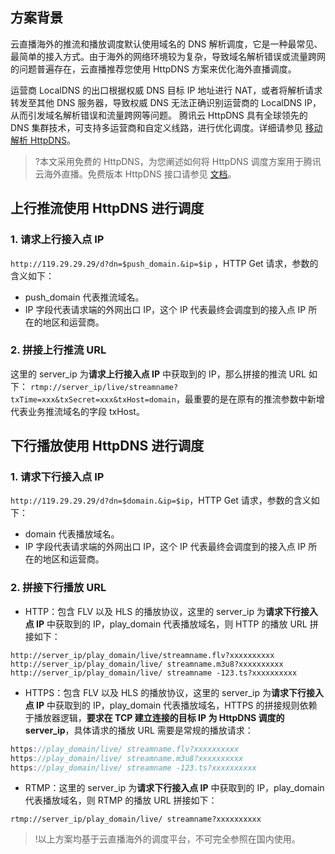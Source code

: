 ## 方案背景
云直播海外的推流和播放调度默认使用域名的 DNS 解析调度，它是一种最常见、最简单的接入方式。由于海外的网络环境较为复杂，导致域名解析错误或流量跨网的问题普遍存在，云直播推荐您使用 HttpDNS 方案来优化海外直播调度。

运营商 LocalDNS 的出口根据权威 DNS 目标 IP 地址进行 NAT，或者将解析请求转发至其他 DNS 服务器，导致权威 DNS 无法正确识别运营商的 LocalDNS IP，从而引发域名解析错误和流量跨网等问题。
腾讯云 HttpDNS 具有全球领先的 DNS 集群技术，可支持多运营商和自定义线路，进行优化调度。详细请参见 [移动解析 HttpDNS](https://cloud.tencent.com/document/product/379/3519)。


>?本文采用免费的 HttpDNS，为您阐述如何将 HttpDNS 调度方案用于腾讯云海外直播。免费版本 HttpDNS 接口请参见 [文档](https://cloud.tencent.com/document/product/379/3524)。 

## 上行推流使用 HttpDNS 进行调度

### 1. 请求上行接入点 IP
`http://119.29.29.29/d?dn=$push_domain.&ip=$ip` ，HTTP Get 请求，参数的含义如下：
- push_domain 代表推流域名。
- IP 字段代表请求端的外网出口 IP，这个 IP 代表最终会调度到的接入点 IP 所在的地区和运营商。


### 2. 拼接上行推流 URL
这里的 server_ip 为**请求上行接入点 IP** 中获取到的 IP，那么拼接的推流 URL 如下：
`rtmp://server_ip/live/streamname?txTime=xxx&txSecret=xxx&txHost=domain`，最重要的是在原有的推流参数中新增代表业务推流域名的字段 txHost。

## 下行播放使用 HttpDNS 进行调度

### 1. 请求下行接入点 IP
`http://119.29.29.29/d?dn=$domain.&ip=$ip`，HTTP Get 请求，参数的含义如下：
- domain 代表播放域名。
- IP 字段代表请求端的外网出口 IP，这个 IP 代表最终会调度到的接入点 IP 所在的地区和运营商。


### 2. 拼接下行播放 URL
- HTTP：包含 FLV 以及 HLS 的播放协议，这里的 server_ip 为**请求下行接入点 IP** 中获取到的 IP，play_domain 代表播放域名，则 HTTP 的播放 URL 拼接如下：

```
http://server_ip/play_domain/live/streamname.flv?xxxxxxxxxx
http://server_ip/play_domain/live/ streamname.m3u8?xxxxxxxxxx
http://server_ip/play_domain/live/ streamname -123.ts?xxxxxxxxxx
```

- HTTPS：包含 FLV 以及 HLS 的播放协议，这里的 server_ip 为**请求下行接入点 IP** 中获取到的 IP，play_domain 代表播放域名，HTTPS 的拼接规则依赖于播放器逻辑，**要求在 TCP 建立连接的目标 IP 为 HttpDNS 调度的 server_ip**，具体请求的播放 URL 需要是常规的播放请求：

```java
https://play_domain/live/ streamname.flv?xxxxxxxxxx
https://play_domain/live/ streamname.m3u8?xxxxxxxxxx
https://play_domain/live/ streamname -123.ts?xxxxxxxxxx
```

- RTMP：这里的 server_ip 为**请求下行接入点 IP** 中获取到的 IP，play_domain 代表播放域名，则 RTMP 的播放 URL 拼接如下：

```
rtmp://server_ip/play_domain/live/ streamname?xxxxxxxxxx
```

>!以上方案均基于云直播海外的调度平台，不可完全参照在国内使用。
